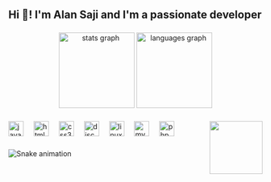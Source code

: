 <h2 align="left">Hi 👋! I'm Alan Saji and I'm a passionate developer</h2>

###

<div align="center">
  <img src="https://github-readme-stats.vercel.app/api?username=Alan-Saji-33&hide_title=false&hide_rank=false&show_icons=true&include_all_commits=true&count_private=true&disable_animations=false&theme=dracula&locale=en&hide_border=false" height="150" alt="stats graph"  />
  <img src="https://github-readme-stats.vercel.app/api/top-langs?username=Alan-Saji-33&locale=en&hide_title=false&layout=compact&card_width=320&langs_count=5&theme=dracula&hide_border=false" height="150" alt="languages graph"  />
</div>

###

<img align="right" height="105" src="https://media.giphy.com/media/v1.Y2lkPTc5MGI3NjExNTNvcXJuamJ0OXZzeTQyMm8xZW9tNHY4MzYyMWlvanF6dGl6cW40dCZlcD12MV9naWZzX3NlYXJjaCZjdD1n/l3q2tzon8OCC7BqmY/giphy.gif"  />

###

<div align="left">
  <img src="https://cdn.jsdelivr.net/gh/devicons/devicon/icons/javascript/javascript-original.svg" height="30" alt="javascript logo"  />
  <img width="12" />
  <img src="https://cdn.jsdelivr.net/gh/devicons/devicon/icons/html5/html5-original.svg" height="30" alt="html5 logo"  />
  <img width="12" />
  <img src="https://cdn.jsdelivr.net/gh/devicons/devicon/icons/css3/css3-original.svg" height="30" alt="css3 logo"  />
  <img width="12" />
  <img src="https://cdn.jsdelivr.net/gh/devicons/devicon/icons/discordjs/discordjs-original.svg" height="30" alt="discordjs logo"  />
  <img width="12" />
  <img src="https://cdn.jsdelivr.net/gh/devicons/devicon/icons/linux/linux-original.svg" height="30" alt="linux logo"  />
  <img width="12" />
  <img src="https://cdn.jsdelivr.net/gh/devicons/devicon/icons/mysql/mysql-original.svg" height="30" alt="mysql logo"  />
  <img width="12" />
  <img src="https://cdn.jsdelivr.net/gh/devicons/devicon/icons/php/php-original.svg" height="30" alt="php logo"  />
</div>

###

<div align="left">
</div>

###

<img src="https://raw.githubusercontent.com/Alan-Saji-33/Alan-Saji-33/output/snake.svg" alt="Snake animation" />

###
